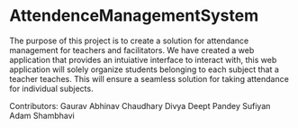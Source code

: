 # AttendenceManagementSystem
The purpose of this project is to create a solution for attendance management for teachers and facilitators.
We have created a web application that provides an intuiative interface to interact with, this web application will
solely organize students belonging to each subject that a teacher teaches. This will ensure a seamless solution for
taking attendance for individual subjects.

Contributors:
Gaurav 
Abhinav Chaudhary
Divya Deept Pandey
Sufiyan Adam
Shambhavi